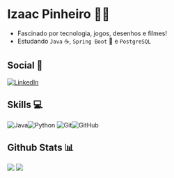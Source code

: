 # Izaac Pinheiro 👨‍💻
- Fascinado por tecnologia, jogos, desenhos e filmes!
- Estudando `Java` ☕, `Spring Boot` 🍃 e `PostgreSQL`

## Social 💼
[![LinkedIn](https://img.shields.io/badge/LinkedIn-%230077B5.svg?logo=linkedin&logoColor=white)](https://www.linkedin.com/in/izaacpinheiro/)

## Skills 💻
 ![Java](https://img.shields.io/badge/java-%23ED8B00.svg?style=for-the-badge&logo=openjdk&logoColor=white)![Python](https://img.shields.io/badge/python-3670A0?style=for-the-badge&logo=python&logoColor=ffdd54) ![Git](https://img.shields.io/badge/git-%23F05033.svg?style=for-the-badge&logo=git&logoColor=white)![GitHub](https://img.shields.io/badge/github-%23121011.svg?style=for-the-badge&logo=github&logoColor=white)
<br/>

## Github Stats 📊
![](https://github-readme-stats.vercel.app/api?username=izaacpinheiro&theme=radical&hide_border=false&include_all_commits=false&count_private=false)  ![](https://github-readme-stats.vercel.app/api/top-langs/?username=izaacpinheiro&theme=radical&hide_border=false&include_all_commits=false&count_private=false&layout=compact)

